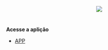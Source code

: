 <div align="center">
<img src="https://cdn-blcnj.nitrocdn.com/YRKkHoroBtxNVXIJUrPfjRCAfyXahfbo/assets/static/optimized/rev-02cf789/wp-content/uploads/2021/02/4.events-logo-orange-rgb-1.svg"/>
</div>

#

**Acesse a aplição**

- [APP](https://github.com/KeylaneSilva/fullstack-node-react/tree/master/App)

